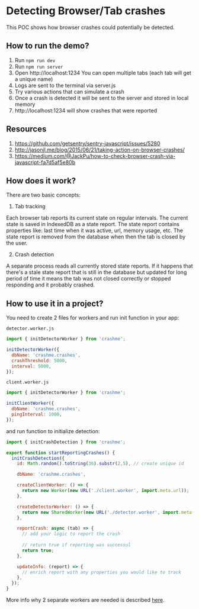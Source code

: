 # Detecting Browser/Tab crashes 

This POC shows how browser crashes could potentially be detected.

## How to run the demo?

1. Run `npm run dev`
2. Run `npm run server`
3. Open http://localhost:1234
You can open multiple tabs (each tab will get a unique name)
4. Logs are sent to the terminal via server.js
5. Try various actions that can simulate a crash
6. Once a crash is detected it will be sent to the server and stored in local memory
7. http://localhost:1234 will show crashes that were reported

## Resources

1. https://github.com/getsentry/sentry-javascript/issues/5280
2. http://jasonjl.me/blog/2015/06/21/taking-action-on-browser-crashes/
3. https://medium.com/@JackPu/how-to-check-browser-crash-via-javascript-fa7d5af5e80b

## How does it work?

There are two basic concepts:

1. Tab tracking

Each browser tab reports its current state on regular intervals. The current state is saved in IndexedDB as a state report. 
The state report contains properties like: last time when it was active, url, memory usage, etc.
The state report is removed from the database when then the tab is closed by the user.

2. Crash detection

A separate process reads all currently stored state reports. If it happens that there's a stale state report that is still in the database but updated for long period of time it means the tab was not closed correctly or stopped responding and it probably crashed. 

## How to use it in a project?

You need to create 2 files for workers and run init function in your app:

`detector.worker.js`

```javascript
import { initDetectorWorker } from 'crashme';

initDetectorWorker({
  dbName: 'crashme.crashes',
  crashThreshold: 5000,
  interval: 5000,
});
```

`client.worker.js`

```javascript
import { initDetectorWorker } from 'crashme';

initClientWorker({
  dbName: 'crashme.crashes',
  pingInterval: 1000,
});
```

and run function to initialize detection:

```javascript
import { initCrashDetection } from 'crashme';

export function startReportingCrashes() {
  initCrashDetection({
    id: Math.random().toString(36).substr(2,5), // create unique id

    dbName: 'crashme.crashes',

    createClientWorker: () => {
      return new Worker(new URL('./client.worker', import.meta.url));
    },

    createDetectorWorker: () => {
      return new SharedWorker(new URL('./detector.worker', import.meta.url));
    },

    reportCrash: async (tab) => {
      // add your logic to report the crash
        
      // return true if reporting was successul
      return true;
    },

    updateInfo: (report) => {
      // enrich report with any properties you would like to track
    },
  });
}

```

More info why 2 separate workers are needed is described [here](./public/lib/README.md).

